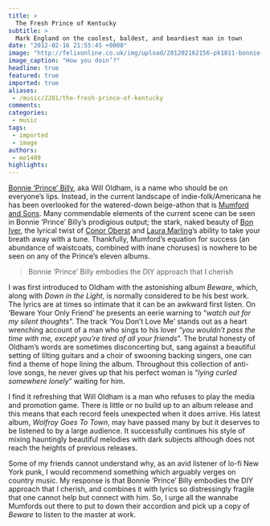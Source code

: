```yaml
---
title: >
  The Fresh Prince of Kentucky
subtitle: >
  Mark England on the coolest, baldest, and beardiest man in town
date: "2012-02-16 21:55:45 +0000"
image: "http://felixonline.co.uk/img/upload/201202162156-pk1811-bonnie-prince-billy.jpg"
image_caption: "How you doin’?"
headline: true
featured: true
imported: true
aliases:
 - /music/2201/the-fresh-prince-of-kentucky
comments:
categories:
 - music
tags:
 - imported
 - image
authors:
 - me1409
highlights:
---
```


[Bonnie ‘Prince’ Billy](http://www.myspace.com/princebonniebilly), aka Will Oldham, is a name who should be on everyone’s lips. Instead, in the current landscape of indie-folk/Americana he has been overlooked for the watered-down beige-athon that is [Mumford and Sons](http://www.mumfordandsons.com/). Many commendable elements of the current scene can be seen in Bonnie ‘Prince’ Billy’s prodigious output; the stark, naked beauty of [Bon Iver](http://boniver.org/), the lyrical twist of [Conor Oberst](http://www.conoroberst.com/) and [Laura Marling](http://www.lauramarling.com/)’s ability to take your breath away with a tune. Thankfully, Mumford’s equation for success (an abundance of waistcoats, combined with inane choruses) is nowhere to be seen on any of the Prince’s eleven albums.

> Bonnie ‘Prince’ Billy embodies the DIY approach that I cherish

I was first introduced to Oldham with the astonishing album _Beware_, which, along with _Down in the Light_, is normally considered to be his best work. The lyrics are at times so intimate that it can be an awkward first listen. On ‘Beware Your Only Friend’ he presents an eerie warning to “_watch out for my silent thoughts_”. The track ‘You Don’t Love Me’ stands out as a heart wrenching account of a man who sings to his lover “_you wouldn’t pass the time with me, except you’re tired of all your friends_”. The brutal honesty of Oldham’s words are sometimes disconcerting but, sang against a beautiful setting of lilting guitars and a choir of swooning backing singers, one can find a theme of hope lining the album. Throughout this collection of anti-love songs, he never gives up that his perfect woman is “_lying curled somewhere lonely_” waiting for him.

I find it refreshing that Will Oldham is a man who refuses to play the media and promotion game. There is little or no build up to an album release and this means that each record feels unexpected when it does arrive. His latest album, _Wolfroy Goes To Town_, may have passed many by but it deserves to be listened to by a large audience. It successfully continues his style of mixing hauntingly beautiful melodies with dark subjects although does not reach the heights of previous releases.

Some of my friends cannot understand why, as an avid listener of lo-fi New York punk, I would recommend something which arguably verges on country music. My response is that Bonnie ‘Prince’ Billy embodies the DIY approach that I cherish, and combines it with lyrics so distressingly fragile that one cannot help but connect with him. So, I urge all the wannabe Mumfords out there to put to down their accordion and pick up a copy of _Beware_ to listen to the master at work.
